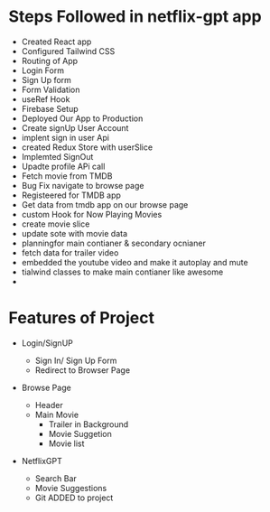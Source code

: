# Steps Followed in netflix-gpt app
- Created React app 
- Configured Tailwind CSS
- Routing of App
- Login Form
- Sign Up form
- Form Validation
- useRef Hook
- Firebase Setup
- Deployed Our App to Production
- Create signUp User Account
- implent sign in user Api
- created Redux Store with userSlice
- Implemted SignOut
- Upadte profile APi call
- Fetch movie from TMDB
- Bug Fix navigate to browse page
- Registeered for TMDB app
- Get data from tmdb app on our browse page
- custom Hook for Now Playing Movies 
- create movie slice
- update sote with movie data
- planningfor main contianer & secondary ocnianer
- fetch data for trailer video
- embedded the youtube video and make it autoplay and mute
- tialwind classes to make main contianer like awesome
-  



# Features of Project

- Login/SignUP
    - Sign In/ Sign Up Form
    - Redirect to Browser Page

- Browse Page
    - Header
    - Main Movie
        - Trailer in Background
        - Movie Suggetion
        - Movie list

- NetflixGPT
    - Search Bar
    - Movie Suggestions
    - Git ADDED to project
